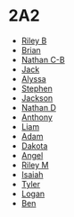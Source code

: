 # 2A2

* [Riley B](https://github.com/RileyBennett/)
* [Brian]()
* [Nathan C-B](https://github.com/NathanCadieuBaker)
* [Jack]()
* [Alyssa]()
* [Stephen]()
* [Jackson](https://github.com/JacksonCottier)
* [Nathan D]()
* [Anthony](https://github.com/Buddy312)
* [Liam]()
* [Adam]()
* [Dakota]()
* [Angel](https://github.com/angel-moyses)
* [Riley M]()
* [Isaiah](https://github.com/IsaiahMontez)
* [Tyler](https://github.com/TylerRBoi)
* [Logan](https://github.com/Stigi08)
* [Ben]()
